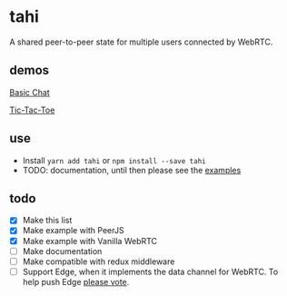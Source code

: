 # tahi

A shared peer-to-peer state for multiple users connected by WebRTC.

## demos

[Basic Chat](http://tahi-chat.surge.sh/)

[Tic-Tac-Toe](tahi-tic-tac-toe.surge.sh)

## use

- Install `yarn add tahi` or `npm install --save tahi`
- TODO: documentation, until then please see the [examples](./examples)

## todo

- [x] Make this list
- [x] Make example with PeerJS
- [x] Make example with Vanilla WebRTC
- [ ] Make documentation
- [ ] Make compatible with redux middleware
- [ ] Support Edge, when it implements the data channel for WebRTC. To help push Edge [please vote](https://wpdev.uservoice.com/forums/257854-microsoft-edge-developer/suggestions/8118837-support-webrtc-datachannels-in-workers).
